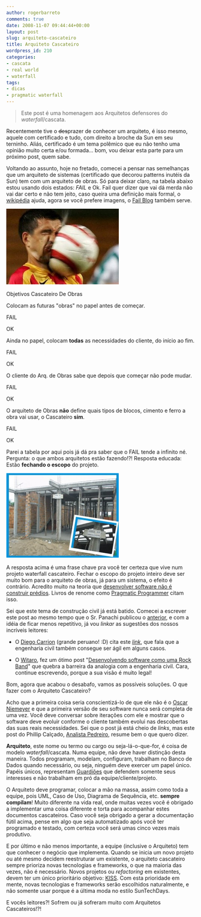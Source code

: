 ```yaml
---
author: rogerbarreto
comments: true
date: 2008-11-07 09:44:44+00:00
layout: post
slug: arquiteto-cascateiro
title: Arquiteto Cascateiro
wordpress_id: 210
categories:
- cascata
- real world
- waterfall
tags:
- dicas
- pragmatic waterfall
---
```


> Este post é uma homenagem aos Arquitetos defensores do _waterfall_/cascata.


Recentemente tive o ~~des~~prazer de conhecer um arquiteto, é isso mesmo, aquele com certificado e tudo, com direito a broche da Sun em seu terninho. Aliás, certificado é um tema polêmico que eu não tenho uma opinião muito certa e/ou formada... bom, vou deixar esta parte para um próximo post, quem sabe.

Voltando ao assunto, hoje no fretado, comecei a pensar nas semelhanças que um arquiteto de sistemas (certificado que decorou patterns inutéis da Sun) tem com um arquiteto de obras. Só para deixar claro, na tabela abaixo estou usando dois estados: _FAIL_ e Ok. Fail quer dizer que vai dá merda não vai dar certo e não tem jeito, caso queira uma definição mais formal, o [wikipédia](http://en.wikipedia.org/wiki/Failure) ajuda, agora se você prefere imagens, o [Fail Blog](http://www.failblog.net/) também serve.

[![Exemplo de FAIL](/images/uploads/2008/11/soccer_fail-300x201.jpg)](/images/uploads/2008/11/soccer_fail.jpg)







Objetivos
Cascateiro
De Obras





Colocam as futuras "obras" no papel antes de começar.


FAIL


OK






Ainda no papel, colocam **todas** as necessidades do cliente, do início ao fim.


FAIL


OK






O cliente do Arq. de Obras sabe que depois que começar não pode mudar.


FAIL


OK






O arquiteto de Obras **não** define quais tipos de blocos, cimento e ferro a obra vai usar, o Cascateiro **sim**.


FAIL


OK



Parei a tabela por aqui pois já dá pra saber que o FAIL tende a infinito né.
Pergunta: o que ambos arquitetos estão fazendo!?!
Resposta educada: Estão **fechando o escopo** do projeto.

[![Arquiteto Cascateiro trabalhando ...](/images/uploads/2008/11/construcao-crea-300x225.jpg)](/images/uploads/2008/11/construcao-crea.jpg)

A resposta acima é uma frase chave pra você ter certeza que vive num projeto waterfall cascateiro. Fechar o escopo do projeto inteiro deve ser muito bom para o arquiteto de obras, já para um sistema, o efeito é contrário. Acredito muito na teoria que [desenvolver software não é construir prédios](http://gc.blog.br/2008/07/20/cuidando-para-que-o-software-nao-apodreca/). Livros de renome como [Pragmatic Programmer](http://1up4dev.org/2008/05/the-pragmatic-programmer-no-ambiente-waterfall-e-claro/) citam isso.

Sei que este tema de construção civil já está batido. Comecei a escrever este post ao mesmo tempo que o Sr. Panachi publicou o [anterior](http://1up4dev.org/2008/10/software-e-sobre-investimento/), e com a idéia de ficar menos repetitivo, já vou _linkar_ as sugestões dos nossos incríveis leitores:




  * O [Diego Carrion](http://www.mouseoverstudio.com/blog/) (grande peruano! :D) cita este [_link_](http://agiletips.blogspot.com/2008/07/agile-bridge-analogy.html), que fala que a engenharia civil também consegue ser ágil em alguns casos.


  * O [Witaro](http://witaro.wordpress.com/), fez um ótimo post "[Desenvolvendo software como uma Rock Band](http://witaro.wordpress.com/2008/08/11/desenvolvendo-software-como-uma-rock-band/)" que quebra a barreira da analogia com a engenharia civil. Cara, continue escrevendo, porque a sua visão é muito legal!


Bom, agora que acabou o desabafo, vamos as possíveis soluções. O que fazer com o Arquiteto Cascateiro?

Acho que a primeira coisa seria conscientizá-lo de que ele não é o [Oscar Niemeyer](http://pt.wikipedia.org/wiki/Oscar_Niemeyer) e que a primeira versão de seu software nunca será completa de uma vez. Você deve conversar sobre iterações com ele e mostrar que o software deve evoluir conforme o cliente também evolui nas descobertas das suas reais necessidades. Sei que o post já está cheio de _links_, mas este post do Phillip Calçado, [Analista Pedreiro](http://blog.fragmental.com.br/2008/08/09/analista-pedreiro/), resume bem o que quero dizer.

**Arquiteto**, este nome ou termo ou cargo ou seja-lá-o-que-for, é coisa de modelo _waterfall_/cascata. Numa equipe, não deve haver distinção desta maneira. Todos programam, modelam, configuram, trabalham no Banco de Dados quando necessário, ou seja, ninguém deve exercer um papel único. Papéis únicos, representam [Guardiões](http://1up4dev.org/2008/11/os-guardioes-da-cascata/) que defendem somente seus interesses e não trabalham em pró da equipe/cliente/projeto.

O Arquiteto deve programar, colocar a mão na massa, assim como toda a equipe, pois UML, Caso de Uso, Diagrama de Sequência, etc. **sempre compilam**! Muito diferente na vida real, onde muitas vezes você é obrigado a implementar uma coisa diferente e torta para acompanhar estes documentos cascateiros. Caso você seja obrigado a gerar a documentação fútil acima, pense em algo que seja automatizado após você ter programado e testado, com certeza você será umas cinco vezes mais produtivo.

E por último e não menos importante, a equipe (inclusive o Arquiteto) tem que conhecer o negócio que implementa. Quando se inicia um novo projeto ou até mesmo decidem reestruturar um existente, o arquiteto cascateiro sempre prioriza novas tecnologias e frameworks, o que na maioria das vezes, não é necessário. Novos projetos ou _refactoring_ em existentes, devem ter um único prioritário objetivo: [KISS](http://pt.wikipedia.org/wiki/Keep_it_Simple_Stupid). Com esta prioridade em mente, novas tecnologias e frameworks serão escolhidos naturalmente, e não somente usar porque é a última moda no estilo SunTechDays.

E vocês leitores?! Sofrem ou já sofreram muito com Arquitetos Cascateiros!?!
